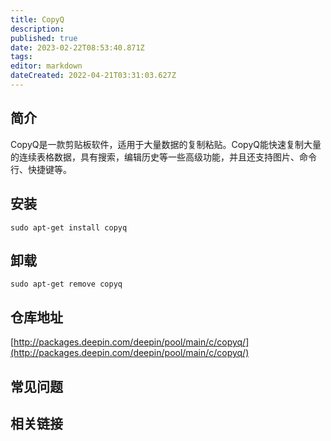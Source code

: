 ```yaml
---
title: CopyQ
description: 
published: true
date: 2023-02-22T08:53:40.871Z
tags: 
editor: markdown
dateCreated: 2022-04-21T03:31:03.627Z
---
```


## 简介

CopyQ是一款剪贴板软件，适用于大量数据的复制粘贴。CopyQ能快速复制大量的连续表格数据，具有搜索，编辑历史等一些高级功能，并且还支持图片、命令行、快捷键等。

## 安装

`sudo apt-get install copyq`

## 卸载

`sudo apt-get remove copyq`

## 仓库地址

[http://packages.deepin.com/deepin/pool/main/c/copyq/](http://packages.deepin.com/deepin/pool/main/c/copyq/)

## 常见问题

## 相关链接
